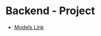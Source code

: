 # Backend - Project
- [Models Link](https://app.eraser.io/workspace/9Xq0FwMKYHLj01ed3aMT?origin=share)